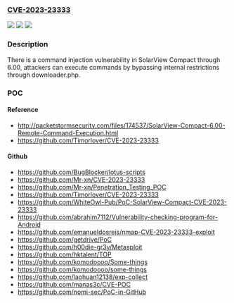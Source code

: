 ### [CVE-2023-23333](https://cve.mitre.org/cgi-bin/cvename.cgi?name=CVE-2023-23333)
![](https://img.shields.io/static/v1?label=Product&message=n%2Fa&color=blue)
![](https://img.shields.io/static/v1?label=Version&message=n%2Fa&color=blue)
![](https://img.shields.io/static/v1?label=Vulnerability&message=n%2Fa&color=brighgreen)

### Description

There is a command injection vulnerability in SolarView Compact through 6.00, attackers can execute commands by bypassing internal restrictions through downloader.php.

### POC

#### Reference
- http://packetstormsecurity.com/files/174537/SolarView-Compact-6.00-Remote-Command-Execution.html
- https://github.com/Timorlover/CVE-2023-23333

#### Github
- https://github.com/BugBlocker/lotus-scripts
- https://github.com/Mr-xn/CVE-2023-23333
- https://github.com/Mr-xn/Penetration_Testing_POC
- https://github.com/Timorlover/CVE-2023-23333
- https://github.com/WhiteOwl-Pub/PoC-SolarView-Compact-CVE-2023-23333
- https://github.com/abrahim7112/Vulnerability-checking-program-for-Android
- https://github.com/emanueldosreis/nmap-CVE-2023-23333-exploit
- https://github.com/getdrive/PoC
- https://github.com/h00die-gr3y/Metasploit
- https://github.com/hktalent/TOP
- https://github.com/komodoooo/Some-things
- https://github.com/komodoooo/some-things
- https://github.com/laohuan12138/exp-collect
- https://github.com/manas3c/CVE-POC
- https://github.com/nomi-sec/PoC-in-GitHub

